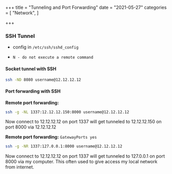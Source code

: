 +++
title = "Tunneling and Port Forwarding"
date = "2021-05-27"
categories = [
    "Network",
]

+++

### SSH Tunnel

- config in `/etc/ssh/sshd_config`

- `N - do not execute a remote command`

#### Socket tunnel with SSH

```bash
ssh -ND 8080 username@12.12.12.12
```

#### Port forwarding with SSH

**Remote port forwarding:**

```bash
ssh -g -NL 1337:12.12.12.150:8000 username@12.12.12.12
```

Now connect to 12.12.12.12 on port 1337 will get tunneled to 12.12.12.150 on port 8000 via 12.12.12.12

**Remote port forwarding:** `GatewayPorts yes`

```bash
ssh -g -NR 1337:127.0.0.1:8000 username@12.12.12.12
```

Now connect to 12.12.12.12 on port 1337 will get tunneled to 127.0.0.1 on port 8000 via my computer. This often used to give access my local network from internet.

